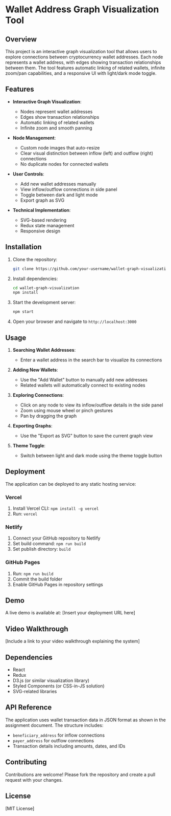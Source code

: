 # Wallet Address Graph Visualization Tool

## Overview

This project is an interactive graph visualization tool that allows users to explore connections between cryptocurrency wallet addresses. Each node represents a wallet address, with edges showing transaction relationships between them. The tool features automatic linking of related wallets, infinite zoom/pan capabilities, and a responsive UI with light/dark mode toggle.

## Features

- **Interactive Graph Visualization**:
  - Nodes represent wallet addresses
  - Edges show transaction relationships
  - Automatic linking of related wallets
  - Infinite zoom and smooth panning

- **Node Management**:
  - Custom node images that auto-resize
  - Clear visual distinction between inflow (left) and outflow (right) connections
  - No duplicate nodes for connected wallets

- **User Controls**:
  - Add new wallet addresses manually
  - View inflow/outflow connections in side panel
  - Toggle between dark and light mode
  - Export graph as SVG

- **Technical Implementation**:
  - SVG-based rendering
  - Redux state management
  - Responsive design

## Installation

1. Clone the repository:
   ```bash
   git clone https://github.com/your-username/wallet-graph-visualization.git
   ```

2. Install dependencies:
   ```bash
   cd wallet-graph-visualization
   npm install
   ```

3. Start the development server:
   ```bash
   npm start
   ```

4. Open your browser and navigate to `http://localhost:3000`

## Usage

1. **Searching Wallet Addresses**:
   - Enter a wallet address in the search bar to visualize its connections

2. **Adding New Wallets**:
   - Use the "Add Wallet" button to manually add new addresses
   - Related wallets will automatically connect to existing nodes

3. **Exploring Connections**:
   - Click on any node to view its inflow/outflow details in the side panel
   - Zoom using mouse wheel or pinch gestures
   - Pan by dragging the graph

4. **Exporting Graphs**:
   - Use the "Export as SVG" button to save the current graph view

5. **Theme Toggle**:
   - Switch between light and dark mode using the theme toggle button

## Deployment

The application can be deployed to any static hosting service:

### Vercel
1. Install Vercel CLI: `npm install -g vercel`
2. Run: `vercel`

### Netlify
1. Connect your GitHub repository to Netlify
2. Set build command: `npm run build`
3. Set publish directory: `build`

### GitHub Pages
1. Run: `npm run build`
2. Commit the build folder
3. Enable GitHub Pages in repository settings

## Demo

A live demo is available at: [Insert your deployment URL here]

## Video Walkthrough

[Include a link to your video walkthrough explaining the system]

## Dependencies

- React
- Redux
- D3.js (or similar visualization library)
- Styled Components (or CSS-in-JS solution)
- SVG-related libraries

## API Reference

The application uses wallet transaction data in JSON format as shown in the assignment document. The structure includes:
- `beneficiary_address` for inflow connections
- `payer_address` for outflow connections
- Transaction details including amounts, dates, and IDs

## Contributing

Contributions are welcome! Please fork the repository and create a pull request with your changes.

## License

[MIT License]
